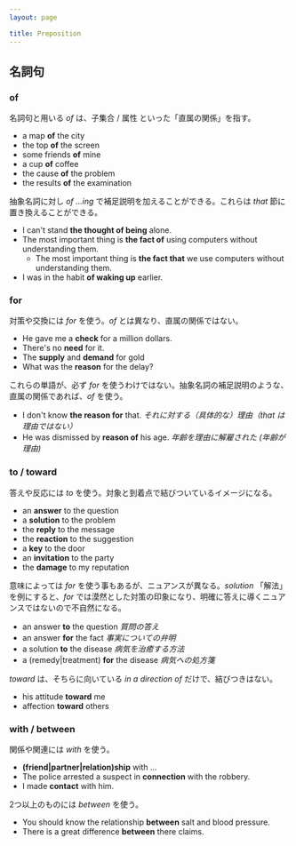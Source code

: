 ```yaml
---
layout: page

title: Preposition
---
```


## 名詞句

### of

名詞句と用いる _of_ は、子集合 / 属性 といった「直属の関係」を指す。

* a map __of__ the city
* the top __of__ the screen
* some friends __of__ mine
* a cup __of__ coffee
* the cause __of__ the problem
* the results __of__ the examination

抽象名詞に対し _of ...ing_ で補足説明を加えることができる。これらは _that_ 節に置き換えることができる。

* I can't stand __the thought of being__ alone.
* The most important thing is __the fact of__ using computers without understanding them.
  * The most important thing is __the fact that__ we use computers without understanding them.
* I was in the habit __of waking up__ earlier.

### for

対策や交換には _for_ を使う。_of_ とは異なり、直属の関係ではない。

* He gave me a __check__ for a million dollars.
* There's no __need__ for it.
* The __supply__ and __demand__ for gold
* What was the __reason__ for the delay?

これらの単語が、必ず _for_ を使うわけではない。抽象名詞の補足説明のような、直属の関係であれば、_of_ を使う。

* I don't know __the reason for__ that. _それに対する（具体的な）理由（that は理由ではない）_
* He was dismissed by __reason of__ his age. _年齢を理由に解雇された (年齢が理由)_

### to / toward

答えや反応には _to_ を使う。対象と到着点で結びついているイメージになる。

* an __answer__ to the question
* a __solution__ to the problem
* the __reply__ to the message
* the __reaction__ to the suggestion
* a __key__ to the door
* an __invitation__ to the party
* the __damage__ to my reputation

意味によっては _for_ を使う事もあるが、ニュアンスが異なる。_solution_ 「解法」を例にすると、_for_ では漠然とした対策の印象になり、明確に答えに導くニュアンスではないので不自然になる。

* an answer __to__ the question _質問の答え_
* an answer __for__ the fact _事実についての弁明_
* a solution __to__ the disease _病気を治癒する方法_
* a (remedy|treatment) __for__ the disease _病気への処方箋_

_toward_ は、そちらに向いている _in a direction of_ だけで、結びつきはない。

* his attitude __toward__ me
* affection __toward__ others

### with / between

関係や関連には _with_ を使う。

* __(friend|partner|relation)ship__ with ...
* The police arrested a suspect in __connection__ with the robbery.
* I made __contact__ with him.

2つ以上のものには _between_ を使う。

* You should know the relationship __between__ salt and blood pressure.
* There is a great difference __between__ there claims.

